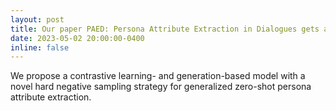 ```yaml
---
layout: post
title: Our paper PAED: Persona Attribute Extraction in Dialogues gets accepted in ACL 2023!
date: 2023-05-02 20:00:00-0400
inline: false
---
```


We propose a contrastive learning- and generation-based model with a novel hard negative sampling strategy for generalized zero-shot persona attribute extraction.
